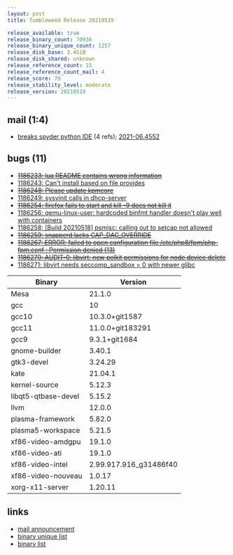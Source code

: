```yaml
---
layout: post
title: Tumbleweed Release 20210519

release_available: true
release_binary_count: 70936
release_binary_unique_count: 1257
release_disk_base: 3.4GiB
release_disk_shared: unknown
release_reference_count: 15
release_reference_count_mail: 4
release_score: 79
release_stability_level: moderate
release_version: 20210519
---
```


## mail (1:4)

- [breaks spyder python IDE](https://github.com/boombatower/tumbleweed-review/issues/10) (4 refs); [2021-06.4552](https://github.com/boombatower/tumbleweed-review/issues/10)

## bugs (11)

<!--more-->

- ~~[1186233: lua README contains wrong information](https://bugzilla.opensuse.org/show_bug.cgi?id=1186233)~~
- [1186243: Can't install based on file provides](https://bugzilla.opensuse.org/show_bug.cgi?id=1186243)
- ~~[1186248: Please update kpmcore](https://bugzilla.opensuse.org/show_bug.cgi?id=1186248)~~
- [1186249: sysvinit calls in dhcp-server](https://bugzilla.opensuse.org/show_bug.cgi?id=1186249)
- ~~[1186254: firefox fails to start and kill -9 does not kill it](https://bugzilla.opensuse.org/show_bug.cgi?id=1186254)~~
- [1186256: qemu-linux-user: hardcoded binfmt handler doesn't play well with containers](https://bugzilla.opensuse.org/show_bug.cgi?id=1186256)
- [1186258: \[Build 20210518\] psmisc: calling out to setcap not allowed](https://bugzilla.opensuse.org/show_bug.cgi?id=1186258)
- ~~[1186259: snapperd lacks CAP_DAC_OVERRIDE](https://bugzilla.opensuse.org/show_bug.cgi?id=1186259)~~
- ~~[1186267: ERROR: failed to open configuration file /etc/php8/fpm/php-fpm.conf : Permission denied (13)](https://bugzilla.opensuse.org/show_bug.cgi?id=1186267)~~
- ~~[1186270: AUDIT-0: libvirt: new polkit permissions for node device delete](https://bugzilla.opensuse.org/show_bug.cgi?id=1186270)~~
- [1186271: libvirt needs seccomp_sandbox = 0 with newer glibc](https://bugzilla.opensuse.org/show_bug.cgi?id=1186271)

Binary | Version
--- | ---
Mesa | 21.1.0
gcc | 10
gcc10 | 10.3.0+git1587
gcc11 | 11.0.0+git183291
gcc9 | 9.3.1+git1684
gnome-builder | 3.40.1
gtk3-devel | 3.24.29
kate | 21.04.1
kernel-source | 5.12.3
libqt5-qtbase-devel | 5.15.2
llvm | 12.0.0
plasma-framework | 5.82.0
plasma5-workspace | 5.21.5
xf86-video-amdgpu | 19.1.0
xf86-video-ati | 19.1.0
xf86-video-intel | 2.99.917.916_g31486f40
xf86-video-nouveau | 1.0.17
xorg-x11-server | 1.20.11

## links

- [mail announcement](https://github.com/boombatower/tumbleweed-review/issues/10)
- [binary unique list](http://download.opensuse.org/history/20210519/rpm.unique.list)
- [binary list](http://download.opensuse.org/history/20210519/rpm.list)
